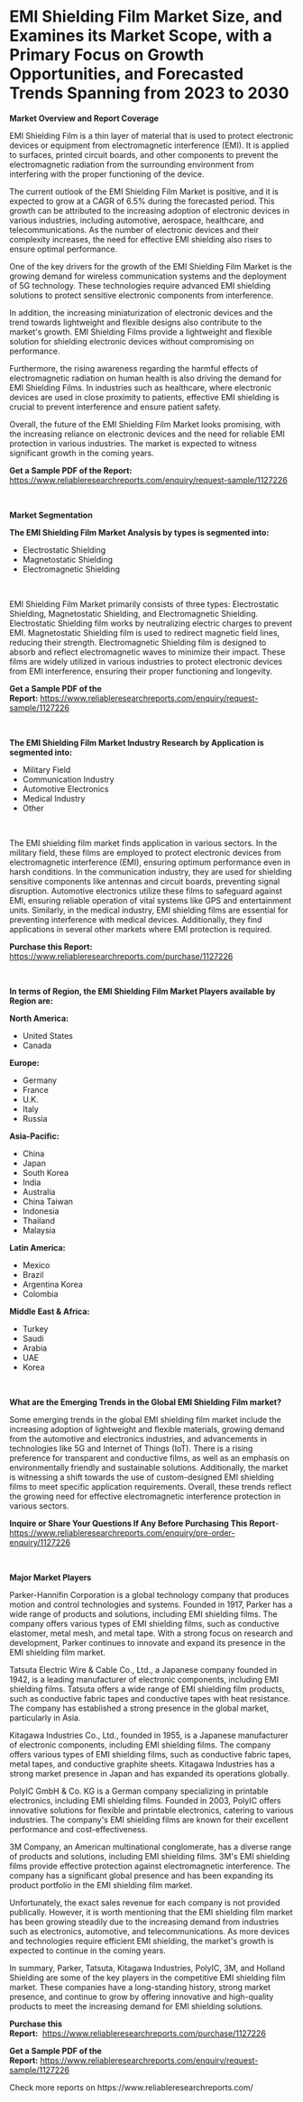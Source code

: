<p><h1>EMI Shielding Film Market Size, and Examines its Market Scope, with a Primary Focus on Growth Opportunities, and Forecasted Trends Spanning from 2023 to 2030</h1></p><p><strong>Market Overview and Report Coverage</strong></p>
<p><p>EMI Shielding Film is a thin layer of material that is used to protect electronic devices or equipment from electromagnetic interference (EMI). It is applied to surfaces, printed circuit boards, and other components to prevent the electromagnetic radiation from the surrounding environment from interfering with the proper functioning of the device.</p><p>The current outlook of the EMI Shielding Film Market is positive, and it is expected to grow at a CAGR of 6.5% during the forecasted period. This growth can be attributed to the increasing adoption of electronic devices in various industries, including automotive, aerospace, healthcare, and telecommunications. As the number of electronic devices and their complexity increases, the need for effective EMI shielding also rises to ensure optimal performance.</p><p>One of the key drivers for the growth of the EMI Shielding Film Market is the growing demand for wireless communication systems and the deployment of 5G technology. These technologies require advanced EMI shielding solutions to protect sensitive electronic components from interference.</p><p>In addition, the increasing miniaturization of electronic devices and the trend towards lightweight and flexible designs also contribute to the market's growth. EMI Shielding Films provide a lightweight and flexible solution for shielding electronic devices without compromising on performance.</p><p>Furthermore, the rising awareness regarding the harmful effects of electromagnetic radiation on human health is also driving the demand for EMI Shielding Films. In industries such as healthcare, where electronic devices are used in close proximity to patients, effective EMI shielding is crucial to prevent interference and ensure patient safety.</p><p>Overall, the future of the EMI Shielding Film Market looks promising, with the increasing reliance on electronic devices and the need for reliable EMI protection in various industries. The market is expected to witness significant growth in the coming years.</p></p>
<p><strong>Get a Sample PDF of the Report:</strong> <a href="https://www.reliableresearchreports.com/enquiry/request-sample/1127226">https://www.reliableresearchreports.com/enquiry/request-sample/1127226</a></p>
<p>&nbsp;</p>
<p><strong>Market Segmentation</strong></p>
<p><strong>The EMI Shielding Film Market Analysis by types is segmented into:</strong></p>
<p><ul><li>Electrostatic Shielding</li><li>Magnetostatic Shielding</li><li>Electromagnetic Shielding</li></ul></p>
<p>&nbsp;</p>
<p><p>EMI Shielding Film Market primarily consists of three types: Electrostatic Shielding, Magnetostatic Shielding, and Electromagnetic Shielding. Electrostatic Shielding film works by neutralizing electric charges to prevent EMI. Magnetostatic Shielding film is used to redirect magnetic field lines, reducing their strength. Electromagnetic Shielding film is designed to absorb and reflect electromagnetic waves to minimize their impact. These films are widely utilized in various industries to protect electronic devices from EMI interference, ensuring their proper functioning and longevity.</p></p>
<p><strong>Get a Sample PDF of the Report:</strong>&nbsp;<a href="https://www.reliableresearchreports.com/enquiry/request-sample/1127226">https://www.reliableresearchreports.com/enquiry/request-sample/1127226</a></p>
<p>&nbsp;</p>
<p><strong>The EMI Shielding Film Market Industry Research by Application is segmented into:</strong></p>
<p><ul><li>Military Field</li><li>Communication Industry</li><li>Automotive Electronics</li><li>Medical Industry</li><li>Other</li></ul></p>
<p>&nbsp;</p>
<p><p>The EMI shielding film market finds application in various sectors. In the military field, these films are employed to protect electronic devices from electromagnetic interference (EMI), ensuring optimum performance even in harsh conditions. In the communication industry, they are used for shielding sensitive components like antennas and circuit boards, preventing signal disruption. Automotive electronics utilize these films to safeguard against EMI, ensuring reliable operation of vital systems like GPS and entertainment units. Similarly, in the medical industry, EMI shielding films are essential for preventing interference with medical devices. Additionally, they find applications in several other markets where EMI protection is required.</p></p>
<p><strong>Purchase this Report:</strong>&nbsp; <a href="https://www.reliableresearchreports.com/purchase/1127226">https://www.reliableresearchreports.com/purchase/1127226</a></p>
<p>&nbsp;</p>
<p><strong>In terms of Region, the EMI Shielding Film Market Players available by Region are:</strong></p>
<p>
    <p> <strong> North America: </strong>
        <ul>
            <li>United States</li>
            <li>Canada</li>
        </ul>
        </p> 
    <p> <strong> Europe: </strong>
        <ul>
            <li>Germany</li>
            <li>France</li>
            <li>U.K.</li>
            <li>Italy</li>
            <li>Russia</li>
        </ul>
        </p> 
    <p> <strong> Asia-Pacific: </strong>
        <ul>
            <li>China</li>
            <li>Japan</li>
            <li>South Korea</li>
            <li>India</li>
            <li>Australia</li>
            <li>China Taiwan</li>
            <li>Indonesia</li>
            <li>Thailand</li>
            <li>Malaysia</li>
        </ul>
        </p> 
    <p> <strong> Latin America: </strong>
        <ul>
            <li>Mexico</li>
            <li>Brazil</li>
            <li>Argentina Korea</li>
            <li>Colombia</li>
        </ul>
        </p> 
    <p> <strong> Middle East & Africa: </strong>
        <ul>
            <li>Turkey</li>
            <li>Saudi</li>
            <li>Arabia</li>
            <li>UAE</li>
            <li>Korea</li>
        </ul>
    </p>
    </p>
<p>&nbsp;</p>
<p><strong>What are the Emerging Trends in the Global EMI Shielding Film market?</strong></p>
<p><p>Some emerging trends in the global EMI shielding film market include the increasing adoption of lightweight and flexible materials, growing demand from the automotive and electronics industries, and advancements in technologies like 5G and Internet of Things (IoT). There is a rising preference for transparent and conductive films, as well as an emphasis on environmentally friendly and sustainable solutions. Additionally, the market is witnessing a shift towards the use of custom-designed EMI shielding films to meet specific application requirements. Overall, these trends reflect the growing need for effective electromagnetic interference protection in various sectors.</p></p>
<p><strong>Inquire or Share Your Questions If Any Before Purchasing This Report</strong>- <a href="https://www.reliableresearchreports.com/enquiry/pre-order-enquiry/1127226">https://www.reliableresearchreports.com/enquiry/pre-order-enquiry/1127226</a></p>
<p>&nbsp;</p>
<p><strong>Major Market Players</strong></p>
<p><p>Parker-Hannifin Corporation is a global technology company that produces motion and control technologies and systems. Founded in 1917, Parker has a wide range of products and solutions, including EMI shielding films. The company offers various types of EMI shielding films, such as conductive elastomer, metal mesh, and metal tape. With a strong focus on research and development, Parker continues to innovate and expand its presence in the EMI shielding film market.</p><p>Tatsuta Electric Wire & Cable Co., Ltd., a Japanese company founded in 1942, is a leading manufacturer of electronic components, including EMI shielding films. Tatsuta offers a wide range of EMI shielding film products, such as conductive fabric tapes and conductive tapes with heat resistance. The company has established a strong presence in the global market, particularly in Asia.</p><p>Kitagawa Industries Co., Ltd., founded in 1955, is a Japanese manufacturer of electronic components, including EMI shielding films. The company offers various types of EMI shielding films, such as conductive fabric tapes, metal tapes, and conductive graphite sheets. Kitagawa Industries has a strong market presence in Japan and has expanded its operations globally.</p><p>PolyIC GmbH & Co. KG is a German company specializing in printable electronics, including EMI shielding films. Founded in 2003, PolyIC offers innovative solutions for flexible and printable electronics, catering to various industries. The company's EMI shielding films are known for their excellent performance and cost-effectiveness.</p><p>3M Company, an American multinational conglomerate, has a diverse range of products and solutions, including EMI shielding films. 3M's EMI shielding films provide effective protection against electromagnetic interference. The company has a significant global presence and has been expanding its product portfolio in the EMI shielding film market.</p><p>Unfortunately, the exact sales revenue for each company is not provided publically. However, it is worth mentioning that the EMI shielding film market has been growing steadily due to the increasing demand from industries such as electronics, automotive, and telecommunications. As more devices and technologies require efficient EMI shielding, the market's growth is expected to continue in the coming years.</p><p>In summary, Parker, Tatsuta, Kitagawa Industries, PolyIC, 3M, and Holland Shielding are some of the key players in the competitive EMI shielding film market. These companies have a long-standing history, strong market presence, and continue to grow by offering innovative and high-quality products to meet the increasing demand for EMI shielding solutions.</p></p>
<p><strong>Purchase this Report:</strong>&nbsp;&nbsp;<a href="https://www.reliableresearchreports.com/purchase/1127226">https://www.reliableresearchreports.com/purchase/1127226</a></p>
<p></p>
<p><strong>Get a Sample PDF of the Report:</strong>&nbsp;<a href="https://www.reliableresearchreports.com/enquiry/request-sample/1127226">https://www.reliableresearchreports.com/enquiry/request-sample/1127226</a></p>
<p>Check more reports on https://www.reliableresearchreports.com/</p>